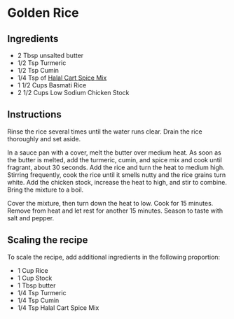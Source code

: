 # Golden Rice

## Ingredients

* 2 Tbsp unsalted butter
* 1/2 Tsp Turmeric
* 1/2 Tsp Cumin
* 1/4 Tsp of [Halal Cart Spice Mix](../Rubs_and_Marinades/Halal_Cart_Spice_Mix.md)
* 1 1/2 Cups Basmati Rice
* 2 1/2 Cups Low Sodium Chicken Stock

## Instructions

Rinse the rice several times until the water runs clear. Drain the rice thoroughly 
and set aside.

In a sauce pan with a cover, melt the butter over medium heat. As soon as the 
butter is melted, add the turmeric, cumin, and spice mix and cook until fragrant, 
about 30 seconds.  Add the rice and turn the heat to medium high. Stirring 
frequently, cook the rice until it smells nutty and the rice grains turn white. Add 
the chicken stock, increase the heat to high, and stir to combine. Bring the mixture 
to a boil.

Cover the mixture, then turn down the heat to low. Cook for 15 minutes. Remove 
from heat and let rest for another 15 minutes. Season to taste with salt and pepper.

## Scaling the recipe

To scale the recipe, add additional ingredients in the following proportion:

* 1 Cup Rice
* 1 Cup Stock
* 1 Tbsp butter
* 1/4 Tsp Turmeric
* 1/4 Tsp Cumin
* 1/4 Tsp Halal Cart Spice Mix

